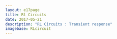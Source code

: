 ```yaml
---
layout: e17page
title: Rl Circuits
date: 2017-05-21
description: "RL Circuits : Transient response"
imagebase: RLcircuit
---
```


